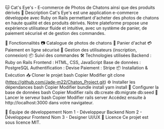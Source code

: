 🐱 Cat's Eye's - E-commerce de Photos de Chatons ainsi que des produits dérivés
📜 Description
Cat's Eye's est une application e-commerce développée avec Ruby on Rails permettant d'acheter des photos de chatons en haute qualité et des produits dérivés. Notre plateforme propose une expérience utilisateur fluide et intuitive, avec un système de panier, de paiement sécurisé et de gestion des commandes.

🚀 Fonctionnalités
📷 Catalogue de photos de chatons
🛒 Panier d'achat
💳 Paiement en ligne sécurisé
👤 Gestion des utilisateurs (inscription, connexion)
📦 Suivi des commandes
🛠️ Technologies utilisées
Backend : Ruby on Rails
Frontend : HTML, CSS, JavaScript
Base de données : PostgreSQL
Authentification : Devise
Paiement : Stripe
📦 Installation & Exécution
📥 Cloner le projet
bash
Copier
Modifier
git clone (https://github.com/Jade-m22/Chaton_Project.git)
⚙️ Installer les dépendances
bash
Copier
Modifier
bundle install
yarn install
📂 Configurer la base de données
bash
Copier
Modifier
rails db:create db:migrate db:seed
🚀 Lancer le serveur
bash
Copier
Modifier
rails server
Accédez ensuite à http://localhost:3000 dans votre navigateur.

👥 Équipe de développement
Nom 1 - Développeur Backend
Nom 2 - Développeur Frontend
Nom 3 - Designer UI/UX
📜 Licence
Ce projet est sous licence MIT.
